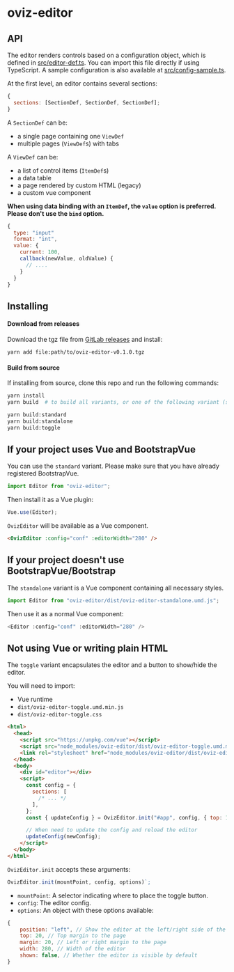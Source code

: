 # oviz-editor

## API

The editor renders controls based on a configuration object, which is defined in [src/editor-def.ts](https://delta.cs.cityu.edu.hk/lhc/oviz-editor/-/blob/master/src/editor-def.ts).
You can import this file directly if using TypeScript.
A sample configuration is also available at [src/config-sample.ts](https://delta.cs.cityu.edu.hk/lhc/oviz-editor/-/blob/master/src/config-sample.ts).

At the first level, an editor contains several sections:

```js
{
  sections: [SectionDef, SectionDef, SectionDef];
}
```

A `SectionDef` can be:

- a single page containing one `ViewDef`
- multiple pages (`ViewDef`s) with tabs

A `ViewDef` can be:

- a list of control items (`ItemDef`s)
- a data table
- a page rendered by custom HTML (legacy)
- a custom vue component

**When using data binding with an `ItemDef`, the `value` option is preferred. Please don't use the `bind` option.**

```js
{
  type: "input"
  format: "int",
  value: {
    current: 100,
    callback(newValue, oldValue) {
      // ....
    }
  }
}
```

## Installing

#### Download from releases

Download the tgz file from [GitLab releases](https://delta.cs.cityu.edu.hk/lhc/oviz-editor/tags) and install:

```
yarn add file:path/to/oviz-editor-v0.1.0.tgz
```

#### Build from source

If installing from source, clone this repo and run the following commands:

```sh
yarn install
yarn build  # to build all variants, or one of the following variant (see below):

yarn build:standard
yarn build:standalone
yarn build:toggle
```

## If your project uses Vue and BootstrapVue

You can use the `standard` variant. Please make sure that you have already registered BootstrapVue.

```js
import Editor from "oviz-editor";
```

Then install it as a Vue plugin:

```js
Vue.use(Editor);
```

`OvizEditor` will be available as a Vue component.

```html
<OvizEditor :config="conf" :editorWidth="280" />
```

## If your project doesn't use BootstrapVue/Bootstrap

The `standalone` variant is a Vue component containing all necessary styles.

```js
import Editor from "oviz-editor/dist/oviz-editor-standalone.umd.js";
```

Then use it as a normal Vue component:

```js
<Editor :config="conf" :editorWidth="280" />
```

## Not using Vue or writing plain HTML

The `toggle` variant encapsulates the editor and a button to show/hide the editor.

You will need to import:

- Vue runtime
- `dist/oviz-editor-toggle.umd.min.js`
- `dist/oviz-editor-toggle.css`

```html
<html>
  <head>
    <script src="https://unpkg.com/vue"></script>
    <script src="node_modules/oviz-editor/dist/oviz-editor-toggle.umd.min.js"></script>
    <link rel="stylesheet" href="node_modules/oviz-editor/dist/oviz-editor-toggle.css" />
  </head>
  <body>
    <div id="editor"></div>
    <script>
      const config = {
        sections: [
          /* ... */
        ],
      };
      const { updateConfig } = OvizEditor.init("#app", config, { top: 100 });

      // When need to update the config and reload the editor
      updateConfig(newConfig);
    </script>
  </body>
</html>
```

`OvizEditor.init` accepts these arguments:

```js
OvizEditor.init(mountPoint, config, options)`;
```

- `mountPoint`: A selector indicating where to place the toggle button.
- `config`: The editor config.
- `options`: An object with these options available:

```js
{
    position: "left", // Show the editor at the left/right side of the page
    top: 20, // Top margin to the page
    margin: 20, // Left or right margin to the page
    width: 280, // Width of the editor
    shown: false, // Whether the editor is visible by default
}
```
